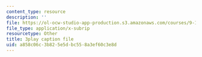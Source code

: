 ```yaml
---
content_type: resource
description: ''
file: https://ol-ocw-studio-app-production.s3.amazonaws.com/courses/9-14-brain-structure-and-its-origins-spring-2014/a858c06c3b825e5dbc558a3ef60c3e8d_555126.vtt
file_type: application/x-subrip
resourcetype: Other
title: 3play caption file
uid: a858c06c-3b82-5e5d-bc55-8a3ef60c3e8d
---
```

